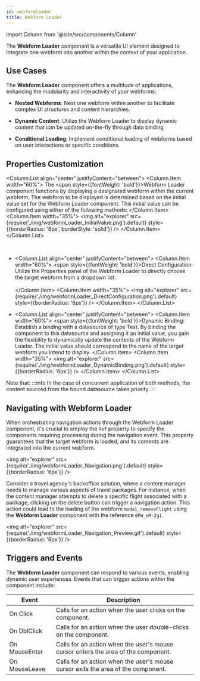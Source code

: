 ```yaml
---
id: webformloader
title: Webform Loader
---
```

import Column from '@site/src/components/Column'

The **Webform Loader** component is a versatile UI element designed to integrate one webform into another within the context of your application.


## Use Cases

The **Webform Loader** component offers a multitude of applications, enhancing the modularity and interactivity of your webforms:

- **Nested Webforms**: Nest one webform within another to facilitate complex UI structures and content hierarchies.

- **Dynamic Content**: Utilize the Webform Loader to display dynamic content that can be updated on-the-fly through data binding

- **Conditional Loading**: Implement conditional loading of webforms based on user interactions or specific conditions.


## Properties Customization

<Column.List align="center" justifyContent="between">
    <Column.Item width="60%">
        The <span style={{fontWeight: 'bold'}}>Webform Loader</span> component functions by displaying a designated webform within the current webform. The webform to be displayed is determined based on the initial value set for the Webform Loader component. This initial value can be configured using either of the following methods:
    </Column.Item>
    <Column.Item width="35%">
        <img alt="explorer" src={require('./img/webformLoader_InitialValue.png').default} style={{borderRadius: '6px', borderStyle: 'solid'}} />
    </Column.Item>
</Column.List>

<br/>

- <Column.List align="center" justifyContent="between">
    <Column.Item width="60%">
        <span style={{fontWeight: 'bold'}}>Direct Configuration</span>: Utilize the Properties panel of the Webform Loader to directly choose the target webform from a dropdown list.<br/><br/>
    </Column.Item>
    <Column.Item width="35%">
        <img alt="explorer" src={require('./img/webformLoader_DirectConfiguration.png').default} style={{borderRadius: '6px'}} />
    </Column.Item>
</Column.List>

- <Column.List align="center" justifyContent="between">
    <Column.Item width="60%">
        <span style={{fontWeight: 'bold'}}>Dynamic Binding</span>: Establish a binding with a datasource of type Text. By binding the component to this datasource and assigning it an initial value, you gain the flexibility to dynamically update the contents of the Webform Loader. The initial value should correspond to the name of the target webform you intend to display. 
    </Column.Item>
    <Column.Item width="35%">
        <img alt="explorer" src={require('./img/webformLoader_DynamicBinding.png').default} style={{borderRadius: '6px'}} />
    </Column.Item>
</Column.List>

 
Note that:
:::info 
In the case of concurrent application of both methods, the content sourced from the bound datasource takes priority.
:::

## Navigating with Webform Loader

When orchestrating navigation actions through the Webform Loader component, it's crucial to employ the `Ref` property to specify the components requiring processing during the navigation event. This property guarantees that the target webform is loaded, and its contents are integrated into the current webform.

<img alt="explorer" src={require('./img/webformLoader_Navigation.png').default} style={{borderRadius: '6px'}} />

Consider a travel agency's backoffice solution, where a content manager needs to manage various aspects of travel packages. For instance, when the content manager attempts to delete a specific flight associated with a package, clicking on the delete button can trigger a navigation action. This action could lead to the loading of the webform `modal_removeFlight` using the **Webform Loader** component with the reference `0FW_eM-2g1`.

<img alt="explorer" src={require('./img/webformLoader_Navigation_Preview.gif').default} style={{borderRadius: '6px'}} />

## Triggers and Events

The **Webform Loader** component can respond to various events, enabling dynamic user experiences. Events that can trigger actions within the component include:

|Event|Description|
|---|---|
|On Click| Calls for an action when the user clicks on the component. |
|On DblClick| Calls for an action when the user double-clicks on the component. |
|On MouseEnter| Calls for an action when the user's mouse cursor enters the area of the component.|
|On MouseLeave| Calls for an action when the user's mouse cursor exits the area of the component.|
